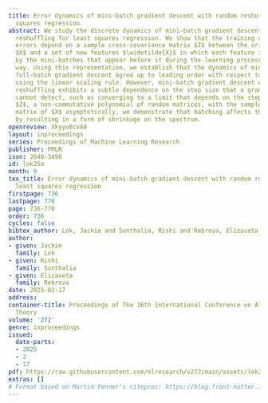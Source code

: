 ```yaml
---
title: Error dynamics of mini-batch gradient descent with random reshuffling for least
  squares regression
abstract: We study the discrete dynamics of mini-batch gradient descent with random
  reshuffling for least squares regression. We show that the training and generalization
  errors depend on a sample cross-covariance matrix $Z$ between the original features
  $X$ and a set of new features $\widetilde{X}$ in which each feature is modified
  by the mini-batches that appear before it during the learning process in an averaged
  way. Using this representation, we establish that the dynamics of mini-batch and
  full-batch gradient descent agree up to leading order with respect to the step size
  using the linear scaling rule. However, mini-batch gradient descent with random
  reshuffling exhibits a subtle dependence on the step size that a gradient flow analysis
  cannot detect, such as converging to a limit that depends on the step size. By comparing
  $Z$, a non-commutative polynomial of random matrices, with the sample covariance
  matrix of $X$ asymptotically, we demonstrate that batching affects the dynamics
  by resulting in a form of shrinkage on the spectrum.
openreview: XkyyvBcvA9
layout: inproceedings
series: Proceedings of Machine Learning Research
publisher: PMLR
issn: 2640-3498
id: lok25a
month: 0
tex_title: Error dynamics of mini-batch gradient descent with random reshuffling for
  least squares regression
firstpage: 736
lastpage: 770
page: 736-770
order: 736
cycles: false
bibtex_author: Lok, Jackie and Sonthalia, Rishi and Rebrova, Elizaveta
author:
- given: Jackie
  family: Lok
- given: Rishi
  family: Sonthalia
- given: Elizaveta
  family: Rebrova
date: 2025-02-17
address:
container-title: Proceedings of The 36th International Conference on Algorithmic Learning
  Theory
volume: '272'
genre: inproceedings
issued:
  date-parts:
  - 2025
  - 2
  - 17
pdf: https://raw.githubusercontent.com/mlresearch/v272/main/assets/lok25a/lok25a.pdf
extras: []
# Format based on Martin Fenner's citeproc: https://blog.front-matter.io/posts/citeproc-yaml-for-bibliographies/
---
```

